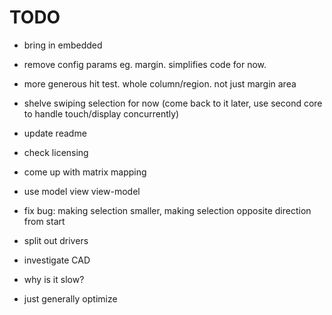 # TODO

- bring in embedded
- remove config params eg. margin.  simplifies code for now.
- more generous hit test.  whole column/region.  not just margin area
- shelve swiping selection for now (come back to it later, use second core to handle touch/display concurrently)
- update readme
- check licensing
- come up with matrix mapping

- use model view view-model
- fix bug: making selection smaller, making selection opposite direction from start
- split out drivers
- investigate CAD
- why is it slow?
- just generally optimize
